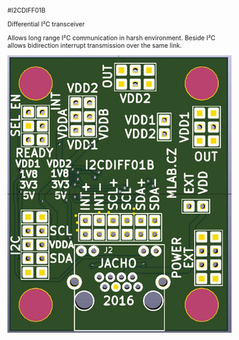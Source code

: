 <!--- PrjInfo ---> <!--- Please remove this line after manually editing --->
<!--- 00a56be08b96043df9e37d6aff7b6990 --->
<!--- Created:20170112-18:22: ---> 
<!--- Author:Mlab: ---> 
<!--- AuthorEmail:mlab@mlab.cz: ---> 
<!--- Tags:imported: ---> 
<!--- Ust:[End]: ---> 
<!--- Name:I2CDIFF01B: --->
#I2CDIFF01B 
<!--- LongName --->
Differential I²C transceiver
<!--- ELongName ---> 

<!--- Lead --->
Allows long range I²C communication in harsh environment. Beside I²C allows bidirection interrupt transmission over the same link.
<!--- ELead ---> 

![LeadImg](I2CDIFF01B_Top_Small.jpg) 


​
​
<!--- Description --->
<!--- EDescription --->
<!--- Content --->
<!--- EContent --->
            
